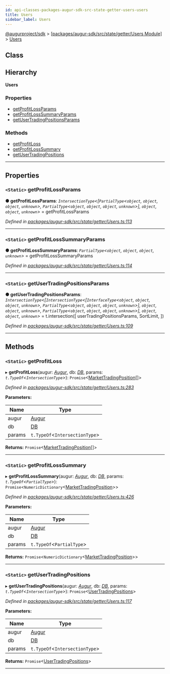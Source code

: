 ```yaml
---
id: api-classes-packages-augur-sdk-src-state-getter-users-users
title: Users
sidebar_label: Users
---
```


[@augurproject/sdk](api-readme.md) > [[packages/augur-sdk/src/state/getter/Users Module]](api-modules-packages-augur-sdk-src-state-getter-users-module.md) > [Users](api-classes-packages-augur-sdk-src-state-getter-users-users.md)

## Class

## Hierarchy

**Users**

### Properties

* [getProfitLossParams](api-classes-packages-augur-sdk-src-state-getter-users-users.md#getprofitlossparams)
* [getProfitLossSummaryParams](api-classes-packages-augur-sdk-src-state-getter-users-users.md#getprofitlosssummaryparams)
* [getUserTradingPositionsParams](api-classes-packages-augur-sdk-src-state-getter-users-users.md#getusertradingpositionsparams)

### Methods

* [getProfitLoss](api-classes-packages-augur-sdk-src-state-getter-users-users.md#getprofitloss)
* [getProfitLossSummary](api-classes-packages-augur-sdk-src-state-getter-users-users.md#getprofitlosssummary)
* [getUserTradingPositions](api-classes-packages-augur-sdk-src-state-getter-users-users.md#getusertradingpositions)

---

## Properties

<a id="getprofitlossparams"></a>

### `<Static>` getProfitLossParams

**● getProfitLossParams**: *`IntersectionType`<[`PartialType`<`object`, `object`, `object`, `unknown`>, `PartialType`<`object`, `object`, `object`, `unknown`>], `object`, `object`, `unknown`>* =  getProfitLossParams

*Defined in [packages/augur-sdk/src/state/getter/Users.ts:113](https://github.com/AugurProject/augur/blob/a689f5d0f9/packages/augur-sdk/src/state/getter/Users.ts#L113)*

___
<a id="getprofitlosssummaryparams"></a>

### `<Static>` getProfitLossSummaryParams

**● getProfitLossSummaryParams**: *`PartialType`<`object`, `object`, `object`, `unknown`>* =  getProfitLossSummaryParams

*Defined in [packages/augur-sdk/src/state/getter/Users.ts:114](https://github.com/AugurProject/augur/blob/a689f5d0f9/packages/augur-sdk/src/state/getter/Users.ts#L114)*

___
<a id="getusertradingpositionsparams"></a>

### `<Static>` getUserTradingPositionsParams

**● getUserTradingPositionsParams**: *`IntersectionType`<[`IntersectionType`<[`InterfaceType`<`object`, `object`, `object`, `unknown`>, `PartialType`<`object`, `object`, `object`, `unknown`>], `object`, `object`, `unknown`>, `PartialType`<`object`, `object`, `object`, `unknown`>], `object`, `object`, `unknown`>* =  t.intersection([
    userTradingPositionsParams,
    SortLimit,
  ])

*Defined in [packages/augur-sdk/src/state/getter/Users.ts:109](https://github.com/AugurProject/augur/blob/a689f5d0f9/packages/augur-sdk/src/state/getter/Users.ts#L109)*

___

## Methods

<a id="getprofitloss"></a>

### `<Static>` getProfitLoss

▸ **getProfitLoss**(augur: *[Augur](api-classes-packages-augur-sdk-src-augur-augur.md)*, db: *[DB](api-classes-packages-augur-sdk-src-state-db-db-db.md)*, params: *`t.TypeOf`<`IntersectionType`>*): `Promise`<[MarketTradingPosition](api-interfaces-packages-augur-sdk-src-state-getter-users-markettradingposition.md)[]>

*Defined in [packages/augur-sdk/src/state/getter/Users.ts:283](https://github.com/AugurProject/augur/blob/a689f5d0f9/packages/augur-sdk/src/state/getter/Users.ts#L283)*

**Parameters:**

| Name | Type |
| ------ | ------ |
| augur | [Augur](api-classes-packages-augur-sdk-src-augur-augur.md) |
| db | [DB](api-classes-packages-augur-sdk-src-state-db-db-db.md) |
| params | `t.TypeOf`<`IntersectionType`> |

**Returns:** `Promise`<[MarketTradingPosition](api-interfaces-packages-augur-sdk-src-state-getter-users-markettradingposition.md)[]>

___
<a id="getprofitlosssummary"></a>

### `<Static>` getProfitLossSummary

▸ **getProfitLossSummary**(augur: *[Augur](api-classes-packages-augur-sdk-src-augur-augur.md)*, db: *[DB](api-classes-packages-augur-sdk-src-state-db-db-db.md)*, params: *`t.TypeOf`<`PartialType`>*): `Promise`<`NumericDictionary`<[MarketTradingPosition](api-interfaces-packages-augur-sdk-src-state-getter-users-markettradingposition.md)>>

*Defined in [packages/augur-sdk/src/state/getter/Users.ts:426](https://github.com/AugurProject/augur/blob/a689f5d0f9/packages/augur-sdk/src/state/getter/Users.ts#L426)*

**Parameters:**

| Name | Type |
| ------ | ------ |
| augur | [Augur](api-classes-packages-augur-sdk-src-augur-augur.md) |
| db | [DB](api-classes-packages-augur-sdk-src-state-db-db-db.md) |
| params | `t.TypeOf`<`PartialType`> |

**Returns:** `Promise`<`NumericDictionary`<[MarketTradingPosition](api-interfaces-packages-augur-sdk-src-state-getter-users-markettradingposition.md)>>

___
<a id="getusertradingpositions"></a>

### `<Static>` getUserTradingPositions

▸ **getUserTradingPositions**(augur: *[Augur](api-classes-packages-augur-sdk-src-augur-augur.md)*, db: *[DB](api-classes-packages-augur-sdk-src-state-db-db-db.md)*, params: *`t.TypeOf`<`IntersectionType`>*): `Promise`<[UserTradingPositions](api-interfaces-packages-augur-sdk-src-state-getter-users-usertradingpositions.md)>

*Defined in [packages/augur-sdk/src/state/getter/Users.ts:117](https://github.com/AugurProject/augur/blob/a689f5d0f9/packages/augur-sdk/src/state/getter/Users.ts#L117)*

**Parameters:**

| Name | Type |
| ------ | ------ |
| augur | [Augur](api-classes-packages-augur-sdk-src-augur-augur.md) |
| db | [DB](api-classes-packages-augur-sdk-src-state-db-db-db.md) |
| params | `t.TypeOf`<`IntersectionType`> |

**Returns:** `Promise`<[UserTradingPositions](api-interfaces-packages-augur-sdk-src-state-getter-users-usertradingpositions.md)>

___

